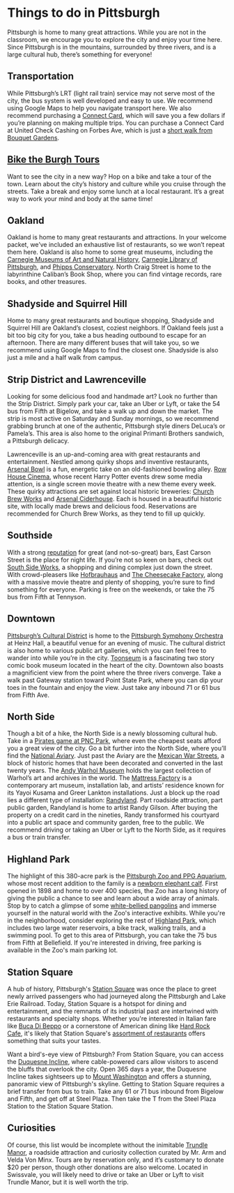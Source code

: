 # Things to do in Pittsburgh

Pittsburgh is home to many great attractions. While you are not in the classroom, we encourage you to explore the city and enjoy your time here. Since Pittsburgh is in the mountains, surrounded by three rivers, and is a large cultural hub, there’s something for everyone!

## Transportation

While Pittsburgh’s LRT (light rail train) service may not serve most of the city, the bus system is well developed and easy to use. We recommend using Google Maps to help you navigate transport here. We also recommend purchasing a [Connect Card](http://www.connectcard.org/connectcard-locations.aspx), which will save you a few dollars if you’re planning on making multiple trips. You can purchase a Connect Card at United Check Cashing on Forbes Ave, which is just a [short walk from Bouquet Gardens](https://goo.gl/maps/S5o9wgsTmD92). 

## [Bike the Burgh Tours](https://www.visitpittsburgh.com/listings/Bike-the-Burgh-Tours/8826/)

Want to see the city in a new way? Hop on a bike and take a tour of the town. Learn about the city’s history and culture while you cruise through the streets. Take a break and enjoy some lunch at a local restaurant. It’s a great way to work your mind and body at the same time!
## Oakland

Oakland is home to many great restaurants and attractions. In your welcome packet, we’ve included an exhaustive list of restaurants, so we won’t repeat them here. Oakland is also home to some great museums, including the [Carnegie Museums of Art and Natural History](http://www.carnegiemuseums.org/), [Carnegie Library of Pittsburgh](http://www.carnegielibrary.org/), and [Phipps Conservatory](https://www.phipps.conservatory.org/). North Craig Street is home to the labyrinthine Caliban’s Book Shop, where you can find vintage records, rare books, and other treasures.

## Shadyside and Squirrel Hill

Home to many great restaurants and boutique shopping, Shadyside and Squirrel Hill are Oakland’s closest, coziest neighbors. If Oakland feels just a bit too big city for you, take a bus heading outbound to escape for an afternoon. There are many different buses that will take you, so we recommend using Google Maps to find the closest one. Shadyside is also just a mile and a half walk from campus.

## Strip District and Lawrenceville

Looking for some delicious food and handmade art? Look no further than the Strip District. Simply park your car, take an Uber or Lyft, or take the 54 bus from Fifth at Bigelow, and take a walk up and down the market. The strip is most active on Saturday and Sunday mornings, so we recommend grabbing brunch at one of the authentic, Pittsburgh style diners DeLuca’s or Pamela’s. This area is also home to the original Primanti Brothers sandwich, a Pittsburgh delicacy.

Lawrenceville is an up-and-coming area with great restaurants and entertainment. Nestled among quirky shops and inventive restaurants, [Arsenal Bowl](https://www.arsenalbowl.com/) is a fun, energetic take on an old-fashioned bowling alley. [Row House Cinema](http://rowhousecinema.com/), whose recent Harry Potter events drew some media attention, is a single screen movie theatre with a new theme every week. These quirky attractions are set against local historic breweries: [Church Brew Works](www.churchbrew.com) and [Arsenal Ciderhouse](http://www.arsenalciderhouse.com/). Each is housed in a beautiful historic site, with locally made brews and delicious food. Reservations are recommended for Church Brew Works, as they tend to fill up quickly.

## Southside 

With a strong [reputation](http://www.post-gazette.com/in-the-lead-2014-stories/2014/05/14/Community-Pittsburgh-most-bars-per-capita-second-most-pizza/stories/201405150065) for great (and not-so-great) bars, East Carson Street is the place for night life. If you’re not so keen on bars, check out [South Side Works](https://www.southsideworks.com/), a shopping and dining complex just down the street. With crowd-pleasers like [Hofbrauhaus](http://www.hofbrauhauspittsburgh.com/) and [The Cheesecake Factory](http://locations.thecheesecakefactory.com/pa/pittsburgh-75.html), along with a massive movie theatre and plenty of shopping, you’re sure to find something for everyone. Parking is free on the weekends, or take the 75 bus from Fifth at Tennyson.

## Downtown

[Pittsburgh’s Cultural District](https://culturaldistrict.org/) is home to the [Pittsburgh Symphony Orchestra](https://pittsburghsymphony.org/) at Heinz Hall, a beautiful venue for an evening of music. The cultural district is also home to various public art galleries, which you can feel free to wander into while you’re in the city. [Toonseum](http://toonseum.org/) is a fascinating two story comic book museum located in the heart of the city. Downtown also boasts a magnificient view from the point where the three rivers converge. Take a walk past Gateway station toward Point State Park, where you can dip your toes in the fountain and enjoy the view. Just take any inbound 71 or 61 bus from Fifth Ave.

## North Side

Though a bit of a hike, the North Side is a newly blossoming cultural hub. Take in a [Pirates game at PNC Park](https://www.mlb.com/pirates), where even the cheapest seats afford you a great view of the city. Go a bit further into the North Side, where you’ll find the [National Aviary](https://www.aviary.org/). Just past the Aviary are the [Mexican War Streets](http://www.mexicanwarstreets.org/), a block of historic homes that have been decorated and converted in the last twenty years. The [Andy Warhol Museum](https://www.warhol.org/) holds the largest collection of Warhol’s art and archives in the world. The [Mattress Factory](www.mattress.org) is a contemporary art museum, installation lab, and artists’ residence known for its Yayoi Kusama and Greer Lankton installations. Just a block up the road lies a different type of installation: [Randyland](http://randy.land/). Part roadside attraction, part public garden, Randyland is home to artist Randy Gilson. After buying the property on a credit card in the nineties, Randy transformed his courtyard into a public art space and community garden, free to the public. We recommend driving or taking an Uber or Lyft to the North Side, as it requires a bus or train transfer.

## Highland Park

The highlight of this 380-acre park is the [Pittsburgh Zoo and PPG Aquarium](http://pittsburghzoo.org/), 
whose most recent addition to the family is a [newborn elephant calf](http://pittsburghzoo.org/elephantblog).
First opened in 1898 and home to over 400 species, the Zoo has a long history of giving the public a chance 
to see and learn about a wide array of animals. Stop by to catch a glimpse of some [white-bellied pangolins](http://www.wpxi.com/news/top-stories/new-white-bellied-pangolins-now-at-pittsburgh-zoo-ppg-aquarium/524477271) 
and immerse yourself in the natural world with the Zoo's interactive exhibits. While you're in the neighborhood,
consider exploring the rest of [Highland Park](https://www.pittsburghparks.org/highland-park), which includes 
two large water reservoirs, a bike track, walking trails, and a swimming pool. To get to this area of Pittsburgh, 
you can take the 75 bus from Fifth at Bellefield. If you're interested in driving, free parking is available in 
the Zoo's main parking lot.

## Station Square

A hub of history, Pittsburgh's [Station Square](http://www.stationsquare.com/) was once the place to greet newly arrived passengers who had journeyed along the Pittsburgh and Lake Erie Railroad. Today, Station Square is a hotspot for dining and entertainment, and the remnants of its industrial past are intertwined with restaurants and specialty shops. Whether you're interested in Italian fare like [Buca Di Beppo](http://www.bucadibeppo.com/restaurants/pa/pittsburgh-station-square/) or a cornerstone of American dining like [Hard Rock Cafe](http://www.hardrock.com/cafes/pittsburgh/), it's likely that Station Square's [assortment of restaurants](http://www.stationsquare.com/info/restaurants) offers something that suits your tastes. 

Want a bird's-eye view of Pittsburgh? From Station Square, you can access the [Duquesne Incline](http://duquesneincline.org/), where cable-powered cars allow visitors to ascend the bluffs that overlook the city. Open 365 days a year, the Duquesne Incline takes sightseers up to [Mount Washington](https://www.visitpittsburgh.com/about-pittsburgh/neighborhoods/mt-washington/) and offers a stunning, panoramic view of Pittsburgh's skyline. Getting to Station Square requires a brief transfer from bus to train. Take any 61 or 71 bus inbound from Bigelow and Fifth, and get off at Steel Plaza. Then take the T from the Steel Plaza Station to the Station Square Station. 

## Curiosities

Of course, this list would be incomplete without the inimitable [Trundle Manor](http://www.trundlemanor.com/), a roadside attraction and curiosity collection curated by Mr. Arm and Velda Von Minx. Tours are by reservation only, and it’s customary to donate $20 per person, though other donations are also welcome. Located in Swissvale, you will likely need to drive or take an Uber or Lyft to visit Trundle Manor, but it is well worth the trip.